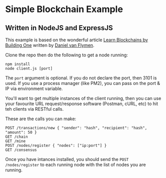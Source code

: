 # Simple Blockchain Example
## Written in NodeJS and ExpressJS

This example is based on the wonderful article [Learn Blockchains by Building One](https://hackernoon.com/learn-blockchains-by-building-one-117428612f46)
written by [Daniel van Flymen](https://hackernoon.com/@vanflymen?source=post_header_lockup).

Clone the repo then do the following to get a node running:

```
npm install
node client.js [port]
```

The `port` argument is optional. If you do not declare the port, then 3101 is used. If you use
a process manager (like PM2), you can pass on the port & IP via environment variable.

You'll want to get multiple instances of the client running, then you can use your favourite
URL request/response software (Postman, cURL, etc) to hit teh clients via RESTful calls.

These are the calls you can make:

```
POST /transactions/new { "sender": "hash", "recipient": "hash", "amount": 50 }
GET /chain
GET /mine
POST /nodes/register { "nodes": ["ip:port"] }
GET /consensus
```

Once you have intances installed, you should send the `POST /nodes/register` to each running
node with the list of nodes you are running.